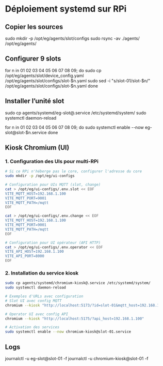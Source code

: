 # Déploiement systemd sur RPi

## Copier les sources
sudo mkdir -p /opt/eg/agents/slot/configs
sudo rsync -av ./agents/ /opt/eg/agents/

## Configurer 9 slots
for n in 01 02 03 04 05 06 07 08 09; do
  sudo cp /opt/eg/agents/slot/device_config.yaml /opt/eg/agents/slot/configs/slot-$n.yaml
  sudo sed -i "s/slot-01/slot-$n/" /opt/eg/agents/slot/configs/slot-$n.yaml
done

## Installer l’unité slot
sudo cp agents/systemd/eg-slot@.service /etc/systemd/system/
sudo systemctl daemon-reload

for n in 01 02 03 04 05 06 07 08 09; do
  sudo systemctl enable --now eg-slot@slot-$n.service
done

## Kiosk Chromium (UI)

### 1. Configuration des UIs pour multi-RPi
```bash
# Si ce RPi n'héberge pas le core, configurer l'adresse du core
sudo mkdir -p /opt/eg/ui-configs

# Configuration pour UIs MQTT (slot, change)
cat > /opt/eg/ui-configs/.env.slot << EOF
VITE_MQTT_HOST=192.168.1.100
VITE_MQTT_PORT=9001
VITE_MQTT_PATH=/mqtt
EOF

cat > /opt/eg/ui-configs/.env.change << EOF
VITE_MQTT_HOST=192.168.1.100
VITE_MQTT_PORT=9001
VITE_MQTT_PATH=/mqtt
EOF

# Configuration pour UI opérateur (API HTTP)
cat > /opt/eg/ui-configs/.env.operator << EOF
VITE_API_HOST=192.168.1.100
VITE_API_PORT=8000
EOF
```

### 2. Installation du service kiosk
```bash
sudo cp agents/systemd/chromium-kiosk@.service /etc/systemd/system/
sudo systemctl daemon-reload

# Exemples d'URLs avec configuration
# Slot UI avec config MQTT
chromium --kiosk "http://localhost:5173/?id=slot-01&mqtt_host=192.168.1.100"

# Operator UI avec config API  
chromium --kiosk "http://localhost:5175/?api_host=192.168.1.100"

# Activation des services
sudo systemctl enable --now chromium-kiosk@slot-01.service
```

## Logs
journalctl -u eg-slot@slot-01 -f
journalctl -u chromium-kiosk@slot-01 -f
